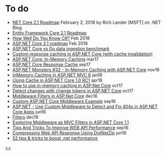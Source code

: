 # To do

+ [NET Core 2.1 Roadmap](https://blogs.msdn.microsoft.com/dotnet/2018/02/02/net-core-2-1-roadmap/) February 2, 2018 by Rich Lander [MSFT] on .NET Blog
+ [Entity Framework Core 2.1 Roadmap](https://blogs.msdn.microsoft.com/dotnet/2018/02/02/entity-framework-core-2-1-roadmap/)
+ [How Well Do You Know C#?](http://www.dotnetcurry.com/csharp/1417/csharp-common-mistakes) Feb 2018
+ [ASP.NET Core 2.1 roadmap](https://blogs.msdn.microsoft.com/webdev/2018/02/02/asp-net-core-2-1-roadmap/) Feb 2018
+ [ASP.NET Core vs Go data ingestion benchmark](https://stefanprodan.com/2016/aspnetcore-vs-golang-data-ingestion-benchmark/)
+ [Custom response caching in ASP.NET Core (with cache invalidation)](https://www.devtrends.co.uk/blog/custom-response-caching-in-asp.net-core-with-cache-invalidation)
+ [ASP.NET Core: In-Memory Caching](https://social.technet.microsoft.com/wiki/contents/articles/37349.asp-net-core-in-memory-caching.aspx) mar17
+ [ASP.NET Core Response Cache ](http://gunnarpeipman.com/2017/03/aspnet-core-response-cache/) sep17
+ [ASP.NET Monsters #32 - In-Memory Caching with ASP.NET Core](https://www.youtube.com/watch?v=oIvoy5v0WZE) nov16
+ [InMemory Caching in ASP.NET MVC 6](http://www.dotnetcurry.com/aspnet-mvc/1246/inmemory-caching-aspnet-mvc-6-core) jan16
+ [Using Cache in ASP.NET Core 1.0 RC1](https://wildermuth.com/2016/04/14/Using-Cache-in-ASP-NET-Core-1-0-RC1) apr16
+ [How to use in-memory caching in ASP.Net Core](https://www.infoworld.com/article/3230129/application-development/how-to-use-in-memory-caching-in-aspnet-core.html) oct17
+ [Detect changes with change tokens in ASP.NET Core](https://docs.microsoft.com/en-us/aspnet/core/fundamentals/primitives/change-tokens) oct17
+ [Middleware Filters in ASP.Net Core](http://www.intstrings.com/ramivemula/articles/middleware-filters-in-asp-net-core/) dec16
+ [Custom ASP.NET Core Middleware Example](https://blogs.msdn.microsoft.com/dotnet/2016/09/19/custom-asp-net-core-middleware-example/) sep16
+ [ASP.NET - Use Custom Middleware to Detect and Fix 404s in ASP.NET Core Apps](https://msdn.microsoft.com/en-us/magazine/mt707525.aspx) jun16
+ [Filters](https://docs.microsoft.com/en-us/aspnet/core/mvc/controllers/filters) dec16
+ [Exploring Middleware as MVC Filters in ASP.NET Core 1.1](https://andrewlock.net/exploring-middleware-as-mvc-filters-in-asp-net-core-1-1/)
+ [Tips And Tricks To Improve WEB API Performance](http://www.c-sharpcorner.com/article/important-steps-to-increasing-web-api-performance/) sep16
+ [Compressing Web API Response Using DotNetZip](http://www.c-sharpcorner.com/article/compressing-web-api-response-to-using-dotnetzip/) jun16
+ [52 tips & tricks to boost .net performance](https://drive.google.com/file/d/0B_u1rzdqYCnzOUdfS3pFeWN2Nkk/view)

[<<](./README.md)